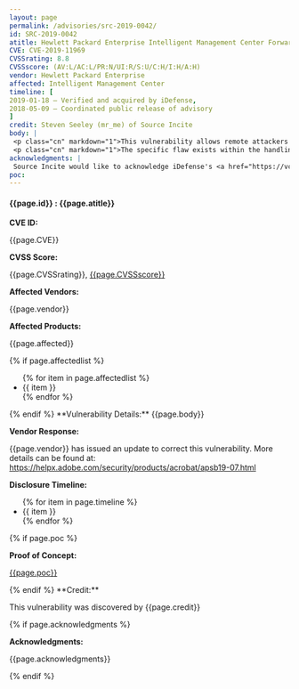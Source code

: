```yaml
---
layout: page
permalink: /advisories/src-2019-0042/
id: SRC-2019-0042
atitle: Hewlett Packard Enterprise Intelligent Management Center ForwardRedirect Expression Language Injection Remote Code Execution Vulnerability
CVE: CVE-2019-11969
CVSSrating: 8.8
CVSSscore: (AV:L/AC:L/PR:N/UI:R/S:U/C:H/I:H/A:H)
vendor: Hewlett Packard Enterprise
affected: Intelligent Management Center
timeline: [
2019-01-18 – Verified and acquired by iDefense,
2018-05-09 – Coordinated public release of advisory
]
credit: Steven Seeley (mr_me) of Source Incite
body: |
 <p class="cn" markdown="1">This vulnerability allows remote attackers to execute arbitrary code on vulnerable installations of Hewlett Packard Enterprise Intelligent Management Center. Although authentication is required to exploit this vulnerability, the existing authentication mechanism can be bypassed.</p>
 <p class="cn" markdown="1">The specific flaw exists within the handling of the beanName parameter provided to the ForwardRedirect.xhtml endpoint. When parsing the actionbean parameter, the process does not properly validate a user-supplied string before using it to render a page. An attacker can leverage this vulnerability to execute code in the context of SYSTEM.</p>
acknowledgments: |
 Source Incite would like to acknowledge iDefense's <a href="https://vcp.idefense.com/">Vulnerability Contributor Program</a> for the help with co-ordination of this vulnerability.
poc:
---
```


<h4><b>{{page.id}} : {{page.atitle}}</b></h4>

**CVE ID:**
<p class="cn">{{page.CVE}}</p>

**CVSS Score:**
<p class="cn">{{page.CVSSrating}}, <a href="https://nvd.nist.gov/cvss/v2-calculator?vector={{page.CVSSscore}}">{{page.CVSSscore}}</a></p>

**Affected Vendors:**
<p class="cn">{{page.vendor}}</p>

**Affected Products:**
<p class="cn">{{page.affected}}</p>
{% if page.affectedlist %}
<ul class="cn">
{% for item in page.affectedlist %}
  <li>{{ item }}</li>
{% endfor %}
</ul>
{% endif %}
**Vulnerability Details:**
{{page.body}}

**Vendor Response:**

<p class="cn">{{page.vendor}} has issued an update to correct this vulnerability. More details can be found at: <br />
<a href="https://helpx.adobe.com/security/products/acrobat/apsb19-07.html">https://helpx.adobe.com/security/products/acrobat/apsb19-07.html</a></p>

**Disclosure Timeline:**
<ul class="cn">
{% for item in page.timeline %}
  <li>{{ item }}</li>
{% endfor %}
</ul>
{% if page.poc %}

**Proof of Concept:**
<p class="cn"><a href="{{page.poc}}">{{page.poc}}</a></p>
{% endif %}
**Credit:**
<p class="cn">This vulnerability was discovered by {{page.credit}}</p>
{% if page.acknowledgments %}

**Acknowledgments:**
<p class="cn">{{page.acknowledgments}}</p>
{% endif %}
